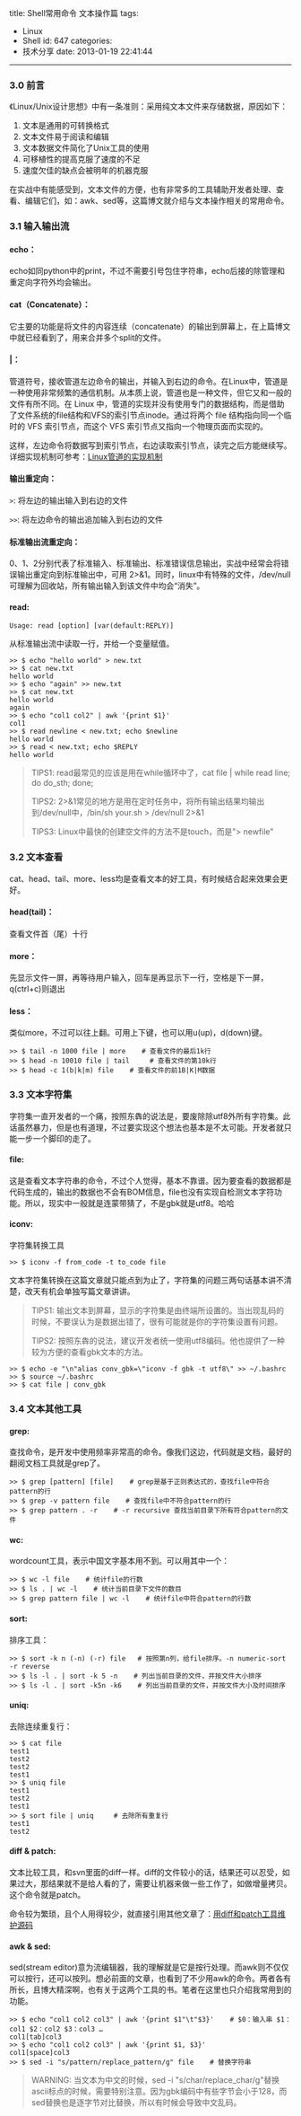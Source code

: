title: Shell常用命令 文本操作篇
tags:
  - Linux
  - Shell
id: 647
categories:
  - 技术分享
date: 2013-01-19 22:41:44
---

### 3.0 前言

《Linux/Unix设计思想》中有一条准则：采用纯文本文件来存储数据，原因如下：

1. 文本是通用的可转换格式2. 文本文件易于阅读和编辑
3. 文本数据文件简化了Unix工具的使用
4. 可移植性的提高克服了速度的不足
5. 速度欠佳的缺点会被明年的机器克服

在实战中有能感受到，文本文件的方便，也有非常多的工具辅助开发者处理、查看、编辑它们，如：awk、sed等，这篇博文就介绍与文本操作相关的常用命令。

<!--more-->

### 3.1 输入输出流

#### echo：

echo如同python中的print，不过不需要引号包住字符串，echo后接的除管理和重定向字符外均会输出。

#### cat（Concatenate）：

它主要的功能是将文件的内容连续（concatenate）的输出到屏幕上，在上篇博文中就已经看到了，用来合并多个split的文件。

#### |：

管道符号，接收管道左边命令的输出，并输入到右边的命令。在Linux中，管道是一种使用非常频繁的通信机制。从本质上说，管道也是一种文件，但它又和一般的文件有所不同。在 Linux 中，管道的实现并没有使用专门的数据结构，而是借助了文件系统的file结构和VFS的索引节点inode。通过将两个 file 结构指向同一个临时的 VFS 索引节点，而这个 VFS 索引节点又指向一个物理页面而实现的。

这样，左边命令将数据写到索引节点，右边读取索引节点，读完之后方能继续写。详细实现机制可参考：[Linux管道的实现机制](http://oss.org.cn/kernel-book/ch07/7.1.1.htm)

#### 输出重定向：

`>`: 将左边的输出输入到右边的文件

`>>`: 将左边命令的输出追加输入到右边的文件

#### 标准输出流重定向：

0、1、2分别代表了标准输入、标准输出、标准错误信息输出，实战中经常会将错误输出重定向到标准输出中，可用 2>&1。同时，linux中有特殊的文件，/dev/null可理解为回收站，所有输出输入到该文件中均会“消失”。

#### read:

`Usage: read [option] [var(default:REPLY)]`

从标准输出流中读取一行，并给一个变量赋值。

```
>> $ echo "hello world" > new.txt
>> $ cat new.txt
hello world
>> $ echo "again" >> new.txt
>> $ cat new.txt
hello world
again
>> $ echo "col1 col2" | awk '{print $1}'
col1
>> $ read newline < new.txt; echo $newline
hello world
>> $ read < new.txt; echo $REPLY
hello world
```

> TIPS1: read最常见的应该是用在while循环中了，cat file | while read line; do do_sth; done;>
> TIPS2: 2>&1常见的地方是用在定时任务中，将所有输出结果均输出到/dev/null中，/bin/sh your.sh > /dev/null 2>&1
>
> TIPS3: Linux中最快的创建空文件的方法不是touch，而是"> newfile"

### 3.2 文本查看

cat、head、tail、more、less均是查看文本的好工具，有时候结合起来效果会更好。

#### head(tail)：

查看文件首（尾）十行

#### more：

先显示文件一屏，再等待用户输入，回车是再显示下一行，空格是下一屏，q(ctrl+c)则退出

#### less：

类似more，不过可以往上翻。可用上下键，也可以用u(up)，d(down)键。

```
>> $ tail -n 1000 file | more    # 查看文件的最后1k行
>> $ head -n 10010 file | tail     # 查看文件的第10k行
>> $ head -c 1(b|k|m) file    # 查看文件的前1B|K|M数据
```


### 3.3 文本字符集

字符集一直开发者的一个痛，按照东犇的说法是，要废除除utf8外所有字符集。此话虽然暴力，但是也有道理，不过要实现这个想法也基本是不太可能。开发者就只能一步一个脚印的走了。

#### file:

这是查看文本字符串的命令，不过个人觉得，基本不靠谱。因为要查看的数据都是代码生成的，输出的数据也不会有BOM信息，file也没有实现自检测文本字符功能。所以，现实中一般就是连蒙带猜了，不是gbk就是utf8。哈哈

#### iconv:

字符集转换工具

```
>> $ iconv -f from_code -t to_code file
```

文本字符集转换在这篇文章就只能点到为止了，字符集的问题三两句话基本讲不清楚，改天有机会单独写篇文章讲讲。

> TIPS1: 输出文本到屏幕，显示的字符集是由终端所设置的。当出现乱码的时候，不要误认为是数据出错了，很有可能就是你的字符集设置有问题。>
>
> TIPS2: 按照东犇的说法，建议开发者统一使用utf8编码。他也提供了一种较为方便的查看gbk文本的方法。```
>> $ echo -e "\n"alias conv_gbk=\"iconv -f gbk -t utf8\" >> ~/.bashrc>> $ source ~/.bashrc>> $ cat file | conv_gbk```

### 3.4 文本其他工具

#### grep:

查找命令，是开发中使用频率非常高的命令。像我们这边，代码就是文档，最好的翻阅文档工具就是grep了。

```
>> $ grep [pattern] [file]    # grep是基于正则表达式的，查找file中符合pattern的行
>> $ grep -v pattern file    # 查找file中不符合pattern的行
>> $ grep pattern . -r    # -r recursive 查找当前目录下所有符合pattern的文件
```

#### wc:

wordcount工具，表示中国文字基本用不到。可以用其中一个：

```
>> $ wc -l file    # 统计file的行数
>> $ ls . | wc -l    # 统计当前目录下文件的数目
>> $ grep pattern file | wc -l    # 统计file中符合pattern的行数
```

#### sort:

排序工具：

```
>> $ sort -k n (-n) (-r) file   # 按照第n列，给file排序。-n numeric-sort -r reverse
>> $ ls -l . | sort -k 5 -n    # 列出当前目录的文件，并按文件大小排序
>> $ ls -l . | sort -k5n -k6    # 列出当前目录的文件，并按文件大小及时间排序
```

#### uniq:

去除连续重复行：

```
>> $ cat file
test1
test2
test2
test1
>> $ uniq file
test1
test2
test1
>> $ sort file | uniq     # 去除所有重复行
test1
test2
```

#### diff & patch:

文本比较工具，和svn里面的diff一样。diff的文件较小的话，结果还可以忍受，如果过大，那结果就不是给人看的了，需要让机器来做一些工作了，如做增量拷贝。这个命令就是patch。

命令较为繁琐，且个人用得较少，就直接引用其他文章了：[用diff和patch工具维护源码](https://www.ibm.com/developerworks/cn/linux/l-diffp/)

#### awk & sed:

sed(stream editor)意为流编辑器，我的理解就是它是按行处理。而awk则不仅仅可以按行，还可以按列。想必前面的文章，也看到了不少用awk的命令。两者各有所长，且博大精深啊，也有关于这两个工具的书。笔者在这里也只介绍我常用到的功能。

```
>> $ echo "col1 col2 col3" | awk '{print $1"\t"$3}'    # $0：输入串 $1：col1 $2：col2 $3：col3 …
col1[tab]col3
>> $ echo "col1 col2 col3" | awk '{print $1, $3}'
col1[space]col3
>> $ sed -i "s/pattern/replace_pattern/g" file    # 替换字符串
```

> WARNING: 当文本为中文的时候，sed -i "s/char/replace_char/g"替换ascii标点的时候，需要特别注意。因为gbk编码中有些字节会小于128，而sed替换也是逐字节对比替换，所以有时候会导致中文乱码。
